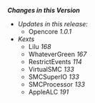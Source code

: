 _**Changes in this Version**_

- _Updates in this release:_    
    - Opencore _1.0.1_
- _Kexts_
    - Lilu _168_
    - WhateverGreen _167_
    - RestrictEvents _114_
    - VirtualSMC _133_
    - SMCSuperIO _133_
    - SMCProcessor _133_ 
    - AppleALC _191_     